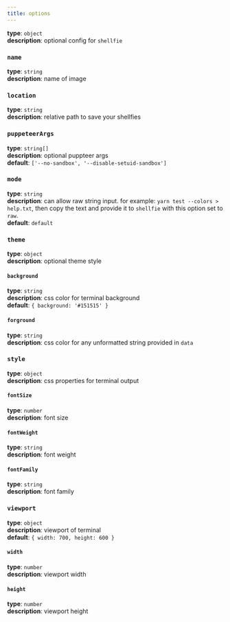 ```yaml
---
title: options 
--- 
```


**type**: `object`   
**description**: optional config for `shellfie`
### `name`
**type**: `string`   
**description**: name of image   
### `location`
**type**: `string`   
**description**: relative path to save your shellfies   
### `puppeteerArgs`
**type**: `string[]`   
**description**: optional puppteer args    
**default**: `['--no-sandbox', '--disable-setuid-sandbox']`
### `mode`
**type**: `string`   
**description**: can allow raw string input. for example: `yarn test --colors > help.txt`, then copy the text and provide it to `shellfie` with this option set to `raw`.   
**default**: `default`
### `theme`
**type**: `object`   
**description**: optional theme style
 #### `background`
  **type**: `string`   
  **description**: css color for terminal background   
  **default**: `{ background: '#151515' }`
 #### `forground`
  **type**: `string`   
  **description**: css color for any unformatted string provided in `data`
### `style`
  **type**: `object`   
  **description**: css properties for terminal output
 #### `fontSize`
 **type**: `number`   
 **description**: font size
 #### `fontWeight`
 **type**: `string`   
 **description**: font weight
 #### `fontFamily`
  **type**: `string`   
  **description**: font family
### `viewport`
**type**: `object`   
**description**: viewport of terminal   
**default**: `{ width: 700, height: 600 }`
 #### `width`
 **type**: `number`   
 **description**: viewport width
 #### `height`
  **type**: `number`   
  **description**: viewport height
 